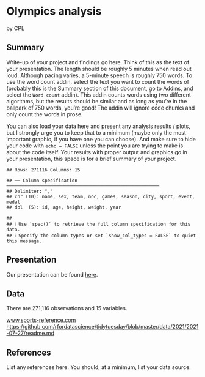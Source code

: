 Olympics analysis
================
by CPL

## Summary

Write-up of your project and findings go here. Think of this as the text
of your presentation. The length should be roughly 5 minutes when read
out loud. Although pacing varies, a 5-minute speech is roughly 750
words. To use the word count addin, select the text you want to count
the words of (probably this is the Summary section of this document, go
to Addins, and select the `Word count` addin). This addin counts words
using two different algorithms, but the results should be similar and as
long as you’re in the ballpark of 750 words, you’re good! The addin will
ignore code chunks and only count the words in prose.

You can also load your data here and present any analysis results /
plots, but I strongly urge you to keep that to a minimum (maybe only the
most important graphic, if you have one you can choose). And make sure
to hide your code with `echo = FALSE` unless the point you are trying to
make is about the code itself. Your results with proper output and
graphics go in your presentation, this space is for a brief summary of
your project.

    ## Rows: 271116 Columns: 15

    ## ── Column specification ────────────────────────────────────────────────────────
    ## Delimiter: ","
    ## chr (10): name, sex, team, noc, games, season, city, sport, event, medal
    ## dbl  (5): id, age, height, weight, year

    ## 
    ## ℹ Use `spec()` to retrieve the full column specification for this data.
    ## ℹ Specify the column types or set `show_col_types = FALSE` to quiet this message.

## Presentation

Our presentation can be found [here](presentation/presentation.html).

## Data

There are 271,116 observations and 15 variables.

www.sports-reference.com
<https://github.com/rfordatascience/tidytuesday/blob/master/data/2021/2021-07-27/readme.md>

## References

List any references here. You should, at a minimum, list your data
source.
